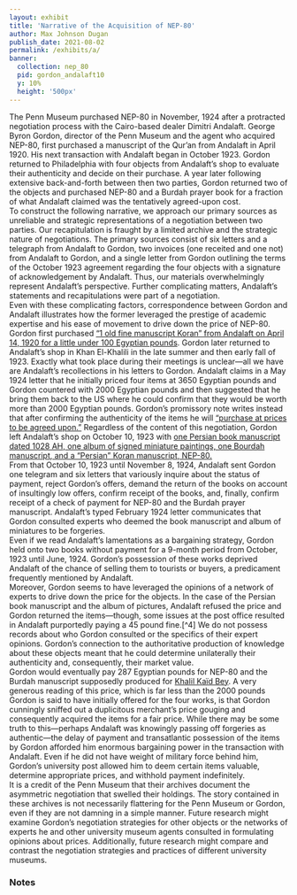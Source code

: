 ```yaml
---
layout: exhibit
title: 'Narrative of the Acquisition of NEP-80'
author: Max Johnson Dugan
publish_date: 2021-08-02
permalink: /exhibits/a/
banner:
  collection: nep_80
  pid: gordon_andalaft10
  y: 10%
  height: '500px'
---
```


The Penn Museum purchased NEP-80 in November, 1924 after a protracted negotiation process with the Cairo-based dealer Dimitri Andalaft. George Byron Gordon, director of the Penn Museum and the agent who acquired NEP-80, first purchased a manuscript of the Qur’an from Andalaft in April 1920. His next transaction with Andalaft began in October 1923. Gordon returned to Philadelphia with four objects from Andalaft’s shop to evaluate their authenticity and decide on their purchase. A year later following extensive back-and-forth between then two parties, Gordon returned two of the objects and purchased NEP-80 and a Burdah prayer book for a fraction of what Andalaft claimed was the tentatively agreed-upon cost.
<br>
To construct the following narrative, we approach our primary sources as unreliable and strategic representations of a negotiation between two parties. Our recapitulation is fraught by a limited archive and the strategic nature of negotiations. The primary sources consist of six letters and a telegraph from Andalaft to Gordon, two invoices (one receited and one not) from Andalaft to Gordon, and a single letter from Gordon outlining the terms of the October 1923 agreement regarding the four objects with a signature of acknowledgement by Andalaft. Thus, our materials overwhelmingly represent Andalaft’s perspective. Further complicating matters, Andalaft’s statements and recapitulations were part of a negotiation.
  <br>
Even with these complicating factors, correspondence between Gordon and Andalaft illustrates how the former leveraged the prestige of academic expertise and his ease of movement to drive down the price of NEP-80. Gordon first purchased [“1 old fine manuscript Koran” from Andalaft on April 14, 1920 for a little under 100 Egyptian pounds](https://maxjdugan.github.io/wax-nep-80/nep_80/gordon_andalaft1/). Gordon later returned to Andalaft’s shop in Khan El-Khalili in the late summer and then early fall of 1923. Exactly what took place during their meetings is unclear—all we have are Andalaft’s recollections in his letters to Gordon. Andalaft claims in a May 1924 letter that he initially priced four items at 3650 Egyptian pounds and Gordon countered with 2000 Egyptian pounds and then suggested that he bring them back to the US where he could confirm that they would be worth more than 2000 Egyptian pounds. Gordon’s promissory note writes instead that after confirming the authenticity of the items he will [“purchase at prices to be agreed upon.”](https://maxjdugan.github.io/wax-nep-80/nep_80/gordon_andalaft2/)
Regardless of the content of this negotiation, Gordon left Andalaft’s shop on October 10, 1923 with [one Persian book manuscript dated 1028 AH, one album of signed miniature paintings, one Bourdah manuscript, and a “Persian” Koran manuscript, NEP-80.](https://maxjdugan.github.io/wax-nep-80/nep_80/gordon_andalaft3/)
<br>
From that October 10, 1923 until November 8, 1924, Andalaft sent Gordon one telegram and six letters that variously inquire about the status of payment, reject Gordon’s offers, demand the return of the books on account of insultingly low offers, confirm receipt of the books, and, finally, confirm receipt of a check of payment for NEP-80 and the Burdah prayer manuscript. Andalaft’s typed February 1924 letter communicates that Gordon consulted experts who deemed the book manuscript and album of miniatures to be forgeries.
<br>
Even if we read Andalaft’s lamentations as a bargaining strategy, Gordon held onto two books without payment for a 9-month period from October, 1923 until June, 1924. Gordon’s possession of these works deprived Andalaft of the chance of selling them to tourists or buyers, a predicament frequently mentioned by Andalaft.
<br>
Moreover, Gordon seems to have leveraged the opinions of a network of experts to drive down the price for the objects. In the case of the Persian book manuscript and the album of pictures, Andalaft refused the price and Gordon returned the items—though, some issues at the post office resulted in Andalaft purportedly paying a 45 pound fine.[^4] We do not possess records about who Gordon consulted or the specifics of their expert opinions. Gordon’s connection to the authoritative production of knowledge about these objects meant that he could determine unilaterally their authenticity and, consequently, their market value.
<br>
Gordon would eventually pay 287 Egyptian pounds for NEP-80 and the Burdah manuscript supposedly produced for [Khalil Kaïd Bey](https://en.wikipedia.org/wiki/Halil_%C5%9Eerif_Pasha). A very generous reading of this price, which is far less than the 2000 pounds Gordon is said to have initially offered for the four works, is that Gordon cunningly sniffed out a duplicitous merchant’s price gouging and consequently acquired the items for a fair price. While there may be some truth to this—perhaps Andalaft was knowingly passing off forgeries as authentic—the delay of payment and transatlantic possession of the items by Gordon afforded him enormous bargaining power in the transaction with Andalaft. Even if he did not have weight of military force behind him, Gordon’s university post allowed him to deem certain items valuable, determine appropriate prices, and withhold payment indefinitely.
<br>
It is a credit of the Penn Museum that their archives document the asymmetric negotiation that swelled their holdings. The story contained in these archives is not necessarily flattering for the Penn Museum or Gordon, even if they are not damning in a simple manner. Future research might examine Gordon’s negotiation strategies for other objects or the networks of experts he and other university museum agents consulted in formulating opinions about prices. Additionally, future research might compare and contrast the negotiation strategies and practices of different university museums.

### Notes

[^1]: Andalaft claims that the initially 100 pound fine stemmed from Gordon listing the mailed items as being of no value, which the Egyptian authorities believed to be a lie—perhaps a means of skirting the customs fee for the objects. Andalaft claims that the authorities eventually lowered the fine to 45 pounds. Whether Andalaft is telling the truth about the fine, or whether Gordon is responsible for the fine (perhaps it was a case of authorities using their office for material gain) cannot be certain.
